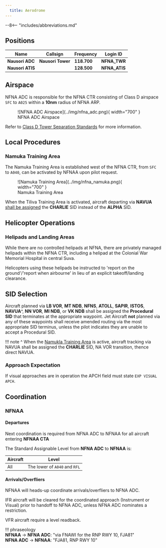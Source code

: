 ```yaml
---
  title: Aerodrome
---
```


--8<-- "includes/abbreviations.md"

## Positions

| Name | Callsign | Frequency | Login ID |
| ---- | -------- | --------- | -------- |
| **Nausori ADC** | **Nausori Tower** | **118.700** | **NFNA_TWR**  | 
| **Nausori ATIS** | | **128.500** | **NFNA_ATIS** |  

## Airspace
NFNA ADC is responsible for the NFNA CTR consisting of Class D airspace `SFC` to `A025` within a **10nm** radius of NFNA ARP.

<figure markdown>
![NFNA ADC Airspace](../img/nfna_adc.png){ width="700" }
  <figcaption>NFNA ADC Airspace</figcaption>
</figure>

Refer to [Class D Tower Separation Standards](../../../separation-standards/classd) for more information.
<!--- ## Maneuvering Area

## Separation
--->
## Local Procedures

### Namuka Training Area
The Namuka Training Area is established west of the NFNA CTR, from `SFC` to `A040`, can be activated by NFNAA upon pilot request.

<figure markdown>
![Namuka Training Area](../img/nfna_namuka.png){ width="700" }
  <figcaption>Namuka Training Area</figcaption>
</figure>

When the Tiliva Training Area is activated, aircraft departing via **NAVUA** [shall be assigned](#sid-selection) the **CHARLIE** SID instead of the **ALPHA** SID.
<!--- ## VFR Operations --->
## Helicopter Operations
### Helipads and Landing Areas
While there are no controlled helipads at NFNA, there are privately managed helipads within the NFNA CTR, including a helipad at the Colonial War Memorial Hospital in central Suva.

Helicopters using these helipads be instructed to 'report on the ground'/'report when airbourne' in lieu of an explicit takeoff/landing clearance.
<!---## Runway Modes--->
## SID Selection
Aircraft planned via **LB VOR**, **MT NDB**, **NFNS**, **ATOLL**, **SAPIR**, **ISTOS**, **NAVUA**^, **NN VOR**, **MI NDB**, or **VK NDB** shall be assigned the **Procedural SID** that terminates at the appropriate waypoint. Jet Aircraft **not** planned via any of these waypoints shall receive amended routing via the most appropriate SID terminus, unless the pilot indicates they are unable to accept a Procedural SID.

!!! note
	^ When the [Namukla Training Area](#namuka-training-area) is active, aircraft tracking via NAVUA shall be assigned the **CHARLIE** SID, NA VOR transition, thence direct NAVUA.

### Approach Expectation
If visual approaches are in operation the APCH field must state `EXP VISUAL APCH`.

## Coordination
### NFNAA
#### Departures
Next coordination is required from NFNA ADC to NFNAA for all aircraft entering **NFNAA CTA**

The Standard Assignable Level from **NFNA ADC** to **NFNAA** is:

| Aircraft | Level |
| -------- | ----- |
| All | The lower of `A040` and `RFL` |

#### Arrivals/Overfliers
NFNAA will heads-up coordinate arrivals/overfliers to NFNA ADC.

IFR aircraft will be cleared for the coordinated approach (Instrument or Visual) prior to handoff to NFNA ADC, unless NFNA ADC nominates a restriction.

VFR aircraft require a level readback.

!!! phraseology  
    <span class="hotline">**NFNAA** -> **NFNA ADC**</span>: "via FNAWI for the RNP RWY 10, FJA81"  
	<span class="hotline">**NFNA ADC** -> **NFNAA**</span>: "FJA81, RNP RWY 10"

<!---## Charts --->